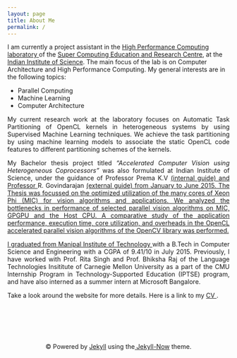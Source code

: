 ```yaml
---
layout: page
title: About Me
permalink: /
---
```


<span style="text-align: justify;">
I am currently a project assistant in the <a href= "http://hpc.serc.iisc.ernet.in/"> High Performance Computing laboratory </a> of the <a href = "http://www.serc.iisc.in/"> Super Computing Education and Research Centre</a>, at the <a href = "http://www.iisc.ernet.in/">Indian Institute of Science</a>. The main focus of the lab is on Computer Architecture and High Performance Computing. My general interests are in the following topics:


  * Parallel Computing
  * Machine Learning
  * Computer Architecture
 
My current research work at the laboratory focuses on Automatic Task Partitioning of OpenCL kernels in heterogeneous systems by using Supervised Machine Learning techniques. We achieve the task partitioning by using machine learning models to associate the static OpenCL code features to different partitioning schemes of the kernels. 


My Bachelor thesis project titled *“Accelerated Computer Vision using Heterogeneous Coprocessors”* was also formulated at Indian Institute of Science, under the guidance of Professor </a> Prema K.V <a href="https://scholar.google.co.in/citations?user=RewgGV8AAAAJ&hl=en"> (internal guide) and Professor </a> R. Govindarajan <a href="https://scholar.google.co.in/citations?user=y91My88AAAAJ&hl=en"> (external guide) from January to June 2015. The Thesis was focussed on the optimized utilization of the many cores of Xeon Phi (MIC) for vision algorithms and applications. We analyzed the bottlenecks in performance of selected parallel vision algorithms on MIC, GPGPU and the Host CPU. A comparative study of the application performance, execution time, core utilization, and overheads in the OpenCL accelerated parallel vision algorithms of the OpenCV library was performed.


I graduated from <a href = "http://manipal.edu/mu.html"> Manipal Institute of Technology </a> with a B.Tech in Computer Science and Engineering with a CGPA of 9.41/10 in July 2015. Previously, I have worked with Prof. Rita Singh and Prof. Bhiksha Raj of the Language Technologies Insititute of Carnegie Mellon University as a part of the CMU Internship Program in Technology-Supported Education (IPTSE) program, and have also interned as a summer intern at Microsoft Bangalore. 


Take a look around the website for more details. 
Here is a link to my  <a href = "http://tejeswinisundaram.github.io/assets/tejeswini_cv.pdf"> CV </a>.
</span>

<br/>
<br/>
<br/>
<br/>
<br/>

<div class="container" align="center">
<span>&copy; Powered by  <a href="http://jekyllrb.com" rel="nofollow">Jekyll</a> using the<a href="http://www.jekyllnow.com/" rel="no follow"> Jekyll-Now</a> theme.</span>
</div>
